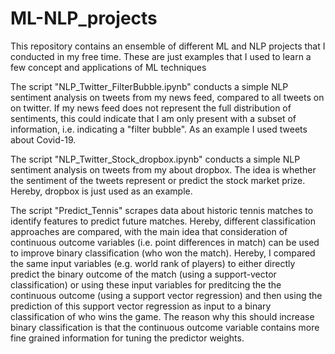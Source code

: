 # ML-NLP_projects

This repository contains an ensemble of different ML and NLP projects that I conducted in my free time. 
These are just examples that I used to learn a few concept and applications of ML techniques

The script "NLP_Twitter_FilterBubble.ipynb" conducts a simple NLP sentiment analysis on tweets from my news feed, compared to all tweets on on twitter. 
If my news feed does not represent the full distribution of sentiments, this could indicate that I am only present with a subset of information, i.e. indicating a "filter bubble". 
As an example I used tweets about Covid-19. 

The script "NLP_Twitter_Stock_dropbox.ipynb" conducts a simple NLP sentiment analysis on tweets from my about dropbox. The idea is whether the sentiment of the tweets represent 
or predict the stock market prize. Hereby, dropbox is just used as an example. 

The script "Predict_Tennis" scrapes data about historic tennis matches to identify features to predict future matches. 
Hereby, different classification approaches are compared, with the main idea that consideration of continuous outcome variables (i.e. point differences in match)
can be used to improve binary classification (who won the match). Hereby, I compared the same input variables (e.g. world rank of players) to either directly predict the binary 
outcome of the match (using a support-vector classification) or using these input variables for preditcing the the continuous outcome (using a support vector regression) and then using the prediction of this support vector regression as input to a binary classification of who wins the game. The reason why this should increase binary classification is that the continuous outcome variable contains more fine grained information for tuning the predictor weights. 
